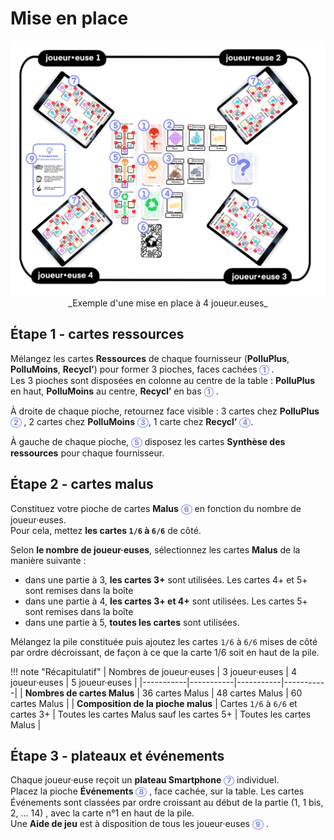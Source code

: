 # Mise en place

<center>
<img alt="TableDeJeu.png" src="../img/TableDeJeuV2.png" width="550"/>  
_Exemple d'une mise en place à 4 joueur.euses_
</center>

## Étape 1 - cartes ressources

Mélangez les cartes **Ressources** de chaque fournisseur (**PolluPlus**, **PolluMoins**, **Recycl’**) pour former 3 pioches, faces cachées <span style="color: #7F88E6; font-weight: bold; border: 1.5px solid #7F88E6; border-radius: 50%; padding: 1px 4px; display: inline-flex; align-items: center; justify-content: center; font-size: 12px; line-height: 1;">1</span> .   
Les 3 pioches sont disposées en colonne au centre de la table : **PolluPlus** en haut, **PolluMoins** au centre, **Recycl’** en bas <span style="color: #7F88E6; font-weight: bold; border: 1.5px solid #7F88E6; border-radius: 50%; padding: 1px 4px; display: inline-flex; align-items: center; justify-content: center; font-size: 12px; line-height: 1;">1</span> .   
  
À droite de chaque pioche, retournez face visible : 3 cartes chez **PolluPlus** <span style="color: #7F88E6; font-weight: bold; border: 1.5px solid #7F88E6; border-radius: 50%; padding: 1px 4px; display: inline-flex; align-items: center; justify-content: center; font-size: 12px; line-height: 1;">2</span> , 2 cartes chez **PolluMoins** <span style="color: #7F88E6; font-weight: bold; border: 1.5px solid #7F88E6; border-radius: 50%; padding: 1px 4px; display: inline-flex; align-items: center; justify-content: center; font-size: 12px; line-height: 1;">3</span>, 1 carte chez **Recycl’** <span style="color: #7F88E6; font-weight: bold; border: 1.5px solid #7F88E6; border-radius: 50%; padding: 1px 4px; display: inline-flex; align-items: center; justify-content: center; font-size: 12px; line-height: 1;">4</span>.  
  
À gauche de chaque pioche, <span style="color: #7F88E6; font-weight: bold; border: 1.5px solid #7F88E6; border-radius: 50%; padding: 1px 4px; display: inline-flex; align-items: center; justify-content: center; font-size: 12px; line-height: 1;">5</span> disposez les cartes **Synthèse des ressources** pour chaque fournisseur.
  
## Étape 2 - cartes malus

Constituez votre pioche de cartes **Malus** <span style="color: #7F88E6; font-weight: bold; border: 1.5px solid #7F88E6; border-radius: 50%; padding: 1px 4px; display: inline-flex; align-items: center; justify-content: center; font-size: 12px; line-height: 1;">6</span> en fonction du nombre de joueur·euses.  
Pour cela, mettez **les cartes  `1/6` à `6/6`** de côté. 

Selon **le nombre de joueur·euses**, sélectionnez les cartes **Malus** de la manière suivante :

- dans une partie à 3, **les cartes 3+** sont utilisées. Les cartes 4+ et 5+ sont remises dans la boîte 
- dans une partie à 4, **les cartes 3+ et 4+** sont utilisées. Les cartes 5+ sont remises dans la boîte 
- dans une partie à 5, **toutes les cartes** sont utilisées.    

Mélangez la pile constituée puis ajoutez les cartes `1/6` à `6/6` mises de côté par ordre décroissant, de façon à ce que la carte 1/6 soit en haut de la pile.

!!! note "Récapitulatif"
    | Nombres de joueur·euses          | 3 joueur·euses | 4 joueur·euses | 5 joueur·euses |
    |-----------|-----------|-----------|-----------|
    | **Nombres de cartes Malus** | 36 cartes Malus          |  48 cartes Malus         |  60 cartes Malus         |
    | **Composition de la pioche malus** |   Cartes `1/6` à `6/6` et cartes 3+        |    Toutes les cartes Malus sauf les cartes 5+       |    Toutes les cartes Malus       |

## Étape 3 - plateaux et événements

Chaque joueur·euse reçoit un **plateau Smartphone** <span style="color: #7F88E6; font-weight: bold; border: 1.5px solid #7F88E6; border-radius: 50%; padding: 1px 4px; display: inline-flex; align-items: center; justify-content: center; font-size: 12px; line-height: 1;">7</span> individuel.  
Placez la pioche **Événements** <span style="color: #7F88E6; font-weight: bold; border: 1.5px solid #7F88E6; border-radius: 50%; padding: 1px 4px; display: inline-flex; align-items: center; justify-content: center; font-size: 12px; line-height: 1;">8</span> , face cachée, sur la table. Les cartes Événements sont classées par ordre croissant au début de la partie (1, 1 bis, 2, ... 14) , avec la carte n°1 en haut de la pile.  
Une **Aide de jeu** est à disposition de tous les joueur·euses  <span style="color: #7F88E6; font-weight: bold; border: 1.5px solid #7F88E6; border-radius: 50%; padding: 1px 4px; display: inline-flex; align-items: center; justify-content: center; font-size: 12px; line-height: 1;">9</span>     .



